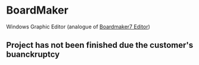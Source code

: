 # BoardMaker
 
Windows Graphic Editor (analogue of [Boardmaker7 Editor](https://goboardmaker.com/pages/boardmaker-7))

## Project has not been finished due the customer's buanckruptcy 
